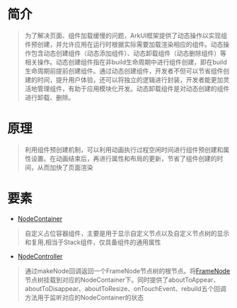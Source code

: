 
# 简介
>为了解决页面、组件加载缓慢的问题，ArkUI框架提供了动态操作以实现组件预创建，并允许应用在运行时根据实际需要加载渲染相应的组件。动态操作包含动态创建组件（动态添加组件）、动态卸载组件（动态删除组件）等相关操作。动态创建组件指在非build生命周期中进行组件创建，即在build生命周期前提前创建组件。通过动态创建组件，开发者不但可以节省组件创建的时间，提升用户体验，还可以将独立的逻辑进行封装，开发者能更加灵活地管理组件，有助于应用模块化开发。动态卸载组件是对动态创建的组件进行卸载、删除。

# 原理
>利用组件预创建机制，可以利用动画执行过程空闲时间进行组件预创建和属性设置。在动画结束后，再进行属性和布局的更新，节省了组件创建的时间，从而加快了页面渲染

# 要素
- [NodeContainer](https://developer.huawei.com/consumer/cn/doc/harmonyos-references-V5/ts-basic-components-nodecontainer-V5)
>自定义占位容器组件，主要是用于显示自定义节点以及自定义节点树的显示和复用,相当于Stack组件，仅具备组件的通用属性
- [NodeController](https://developer.huawei.com/consumer/cn/doc/harmonyos-references-V5/js-apis-arkui-nodecontroller-V5)
>通过makeNode回调返回一个FrameNode节点树的根节点。将[FrameNode](https://developer.huawei.com/consumer/cn/doc/harmonyos-references-V5/js-apis-arkui-framenode-V5)节点树挂载到对应的NodeContainer下。同时提供了aboutToAppear、aboutToDisappear、aboutToResize、onTouchEvent、rebuild五个回调方法用于监听对应的NodeContainer的状态